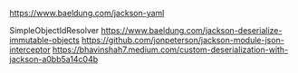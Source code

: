 https://www.baeldung.com/jackson-yaml

SimpleObjectIdResolver
https://www.baeldung.com/jackson-deserialize-immutable-objects
https://github.com/jonpeterson/jackson-module-json-interceptor
https://bhavinshah7.medium.com/custom-deserialization-with-jackson-a0bb5a14c04b
